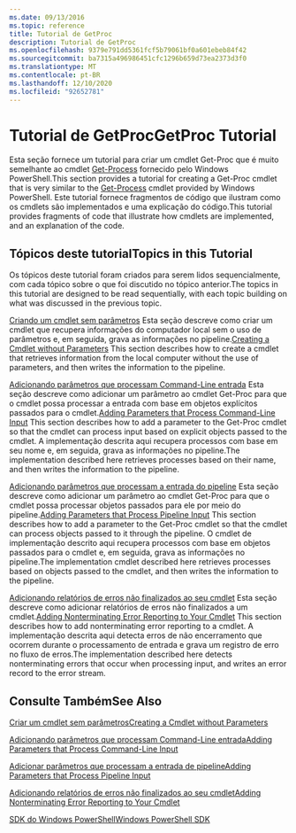 ```yaml
---
ms.date: 09/13/2016
ms.topic: reference
title: Tutorial de GetProc
description: Tutorial de GetProc
ms.openlocfilehash: 9379e791dd5361fcf5b79061bf0a601ebeb84f42
ms.sourcegitcommit: ba7315a496986451cfc1296b659d73ea2373d3f0
ms.translationtype: MT
ms.contentlocale: pt-BR
ms.lasthandoff: 12/10/2020
ms.locfileid: "92652781"
---
```

# <a name="getproc-tutorial"></a><span data-ttu-id="f1e5a-103">Tutorial de GetProc</span><span class="sxs-lookup"><span data-stu-id="f1e5a-103">GetProc Tutorial</span></span>

<span data-ttu-id="f1e5a-104">Esta seção fornece um tutorial para criar um cmdlet Get-Proc que é muito semelhante ao cmdlet [Get-Process](/powershell/module/Microsoft.PowerShell.Management/Get-Process) fornecido pelo Windows PowerShell.</span><span class="sxs-lookup"><span data-stu-id="f1e5a-104">This section provides a tutorial for creating a Get-Proc cmdlet that is very similar to the [Get-Process](/powershell/module/Microsoft.PowerShell.Management/Get-Process) cmdlet provided by Windows PowerShell.</span></span> <span data-ttu-id="f1e5a-105">Este tutorial fornece fragmentos de código que ilustram como os cmdlets são implementados e uma explicação do código.</span><span class="sxs-lookup"><span data-stu-id="f1e5a-105">This tutorial provides fragments of code that illustrate how cmdlets are implemented, and an explanation of the code.</span></span>

## <a name="topics-in-this-tutorial"></a><span data-ttu-id="f1e5a-106">Tópicos deste tutorial</span><span class="sxs-lookup"><span data-stu-id="f1e5a-106">Topics in this Tutorial</span></span>

<span data-ttu-id="f1e5a-107">Os tópicos deste tutorial foram criados para serem lidos sequencialmente, com cada tópico sobre o que foi discutido no tópico anterior.</span><span class="sxs-lookup"><span data-stu-id="f1e5a-107">The topics in this tutorial are designed to be read sequentially, with each topic building on what was discussed in the previous topic.</span></span>

<span data-ttu-id="f1e5a-108">[Criando um cmdlet sem parâmetros](./creating-a-cmdlet-without-parameters.md) Esta seção descreve como criar um cmdlet que recupera informações do computador local sem o uso de parâmetros e, em seguida, grava as informações no pipeline.</span><span class="sxs-lookup"><span data-stu-id="f1e5a-108">[Creating a Cmdlet without Parameters](./creating-a-cmdlet-without-parameters.md) This section describes how to create a cmdlet that retrieves information from the local computer without the use of parameters, and then writes the information to the pipeline.</span></span>

<span data-ttu-id="f1e5a-109">[Adicionando parâmetros que processam Command-Line entrada](./adding-parameters-that-process-command-line-input.md) Esta seção descreve como adicionar um parâmetro ao cmdlet Get-Proc para que o cmdlet possa processar a entrada com base em objetos explícitos passados para o cmdlet.</span><span class="sxs-lookup"><span data-stu-id="f1e5a-109">[Adding Parameters that Process Command-Line Input](./adding-parameters-that-process-command-line-input.md) This section describes how to add a parameter to the Get-Proc cmdlet so that the cmdlet can process input based on explicit objects passed to the cmdlet.</span></span> <span data-ttu-id="f1e5a-110">A implementação descrita aqui recupera processos com base em seu nome e, em seguida, grava as informações no pipeline.</span><span class="sxs-lookup"><span data-stu-id="f1e5a-110">The implementation described here retrieves processes based on their name, and then writes the information to the pipeline.</span></span>

<span data-ttu-id="f1e5a-111">[Adicionando parâmetros que processam a entrada do pipeline](./adding-parameters-that-process-pipeline-input.md) Esta seção descreve como adicionar um parâmetro ao cmdlet Get-Proc para que o cmdlet possa processar objetos passados para ele por meio do pipeline.</span><span class="sxs-lookup"><span data-stu-id="f1e5a-111">[Adding Parameters that Process Pipeline Input](./adding-parameters-that-process-pipeline-input.md) This section describes how to add a parameter to the Get-Proc cmdlet so that the cmdlet can process objects passed to it through the pipeline.</span></span> <span data-ttu-id="f1e5a-112">O cmdlet de implementação descrito aqui recupera processos com base em objetos passados para o cmdlet e, em seguida, grava as informações no pipeline.</span><span class="sxs-lookup"><span data-stu-id="f1e5a-112">The implementation cmdlet described here retrieves processes based on objects passed to the cmdlet, and then writes the information to the pipeline.</span></span>

<span data-ttu-id="f1e5a-113">[Adicionando relatórios de erros não finalizados ao seu cmdlet](./adding-non-terminating-error-reporting-to-your-cmdlet.md) Esta seção descreve como adicionar relatórios de erros não finalizados a um cmdlet.</span><span class="sxs-lookup"><span data-stu-id="f1e5a-113">[Adding Nonterminating Error Reporting to Your Cmdlet](./adding-non-terminating-error-reporting-to-your-cmdlet.md) This section describes how to add nonterminating error reporting to a cmdlet.</span></span> <span data-ttu-id="f1e5a-114">A implementação descrita aqui detecta erros de não encerramento que ocorrem durante o processamento de entrada e grava um registro de erro no fluxo de erros.</span><span class="sxs-lookup"><span data-stu-id="f1e5a-114">The implementation described here detects nonterminating errors that occur when processing input, and writes an error record to the error stream.</span></span>

## <a name="see-also"></a><span data-ttu-id="f1e5a-115">Consulte Também</span><span class="sxs-lookup"><span data-stu-id="f1e5a-115">See Also</span></span>

[<span data-ttu-id="f1e5a-116">Criar um cmdlet sem parâmetros</span><span class="sxs-lookup"><span data-stu-id="f1e5a-116">Creating a Cmdlet without Parameters</span></span>](./creating-a-cmdlet-without-parameters.md)

[<span data-ttu-id="f1e5a-117">Adicionando parâmetros que processam Command-Line entrada</span><span class="sxs-lookup"><span data-stu-id="f1e5a-117">Adding Parameters that Process Command-Line Input</span></span>](./adding-parameters-that-process-command-line-input.md)

[<span data-ttu-id="f1e5a-118">Adicionar parâmetros que processam a entrada de pipeline</span><span class="sxs-lookup"><span data-stu-id="f1e5a-118">Adding Parameters that Process Pipeline Input</span></span>](./adding-parameters-that-process-pipeline-input.md)

[<span data-ttu-id="f1e5a-119">Adicionando relatórios de erros não finalizados ao seu cmdlet</span><span class="sxs-lookup"><span data-stu-id="f1e5a-119">Adding Nonterminating Error Reporting to Your Cmdlet</span></span>](./adding-non-terminating-error-reporting-to-your-cmdlet.md)

[<span data-ttu-id="f1e5a-120">SDK do Windows PowerShell</span><span class="sxs-lookup"><span data-stu-id="f1e5a-120">Windows PowerShell SDK</span></span>](../windows-powershell-reference.md)
